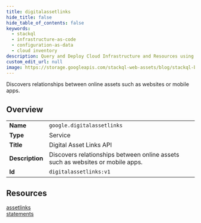 ```yaml
---
title: digitalassetlinks
hide_title: false
hide_table_of_contents: false
keywords:
  - stackql
  - infrastructure-as-code
  - configuration-as-data
  - cloud inventory
description: Query and Deploy Cloud Infrastructure and Resources using SQL
custom_edit_url: null
image: https://storage.googleapis.com/stackql-web-assets/blog/stackql-blog-post-featured-image.png
---
```

Discovers relationships between online assets such as websites or mobile apps.  
    

## Overview
<table><tbody>
<tr><td><b>Name</b></td><td><code>google.digitalassetlinks</code></td></tr>
<tr><td><b>Type</b></td><td>Service</td></tr>
<tr><td><b>Title</b></td><td>Digital Asset Links API</td></tr>
<tr><td><b>Description</b></td><td>Discovers relationships between online assets such as websites or mobile apps.</td></tr>
<tr><td><b>Id</b></td><td><code>digitalassetlinks:v1</code></td></tr>
</tbody></table>

## Resources
<div class="row">
<div class="providerDocColumn">
<a href="/providers/google/digitalassetlinks/assetlinks/">assetlinks</a><br />
</div>
<div class="providerDocColumn">
<a href="/providers/google/digitalassetlinks/statements/">statements</a><br />
</div>
</div>
